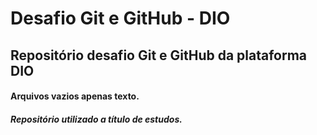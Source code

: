 # Desafio Git e GitHub - DIO
## Repositório desafio Git e GitHub da plataforma DIO

#### Arquivos vazios apenas texto. 

##### Repositório utilizado a título de estudos.
